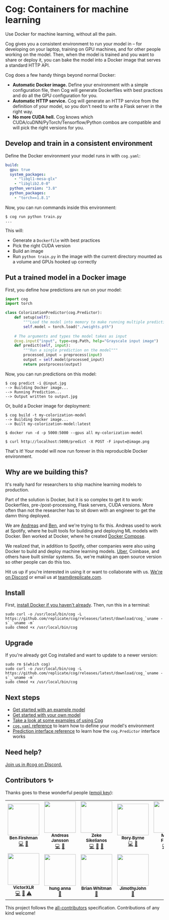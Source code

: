 # Cog: Containers for machine learning

Use Docker for machine learning, without all the pain.

Cog gives you a consistent environment to run your model in – for developing on your laptop, training on GPU machines, and for other people working on the model. Then, when the model is trained and you want to share or deploy it, you can bake the model into a Docker image that serves a standard HTTP API.

Cog does a few handy things beyond normal Docker:

- **Automatic Docker image.** Define your environment with a simple configuration file, then Cog will generate Dockerfiles with best practices and do all the GPU configuration for you.
- **Automatic HTTP service.** Cog will generate an HTTP service from the definition of your model, so you don't need to write a Flask server in the right way.
- **No more CUDA hell.** Cog knows which CUDA/cuDNN/PyTorch/Tensorflow/Python combos are compatible and will pick the right versions for you.

## Develop and train in a consistent environment

Define the Docker environment your model runs in with `cog.yaml`:

```yaml
build:
  gpu: true
  system_packages:
    - "libgl1-mesa-glx"
    - "libglib2.0-0"
  python_version: "3.8"
  python_packages:
    - "torch==1.8.1"
```

Now, you can run commands inside this environment:

```
$ cog run python train.py
...
```

This will:

- Generate a `Dockerfile` with best practices
- Pick the right CUDA version
- Build an image
- Run `python train.py` in the image with the current directory mounted as a volume and GPUs hooked up correctly

<!-- TODO: this doesn't work yet (needs ports etc)
Or, spin up a Jupyter notebook:

```
$ cog run jupyter notebook
```
-->

## Put a trained model in a Docker image

First, you define how predictions are run on your model:

```python
import cog
import torch

class ColorizationPredictor(cog.Predictor):
    def setup(self):
        """Load the model into memory to make running multiple predictions efficient"""
        self.model = torch.load("./weights.pth")
    
    # The arguments and types the model takes as input
    @cog.input("input", type=cog.Path, help="Grayscale input image")
    def predict(self, input):
        """Run a single prediction on the model"""
        processed_input = preprocess(input)
        output = self.model(processed_input)
        return postprocess(output)
```

Now, you can run predictions on this model:

```
$ cog predict -i @input.jpg
--> Building Docker image...
--> Running Prediction...
--> Output written to output.jpg
```

Or, build a Docker image for deployment:

```
$ cog build -t my-colorization-model
--> Building Docker image...
--> Built my-colorization-model:latest

$ docker run -d -p 5000:5000 --gpus all my-colorization-model

$ curl http://localhost:5000/predict -X POST -F input=@image.png
```

That's it! Your model will now run forever in this reproducible Docker environment.

## Why are we building this?

It's really hard for researchers to ship machine learning models to production.

Part of the solution is Docker, but it is so complex to get it to work: Dockerfiles, pre-/post-processing, Flask servers, CUDA versions. More often than not the researcher has to sit down with an engineer to get the damn thing deployed.

We are [Andreas](https://github.com/andreasjansson) and [Ben](https://github.com/bfirsh), and we're trying to fix this. Andreas used to work at Spotify, where he built tools for building and deploying ML models with Docker. Ben worked at Docker, where he created [Docker Compose](https://github.com/docker/compose).

We realized that, in addition to Spotify, other companies were also using Docker to build and deploy machine learning models. [Uber](https://eng.uber.com/michelangelo-pyml/), Coinbase, and others have built similar systems. So, we're making an open source version so other people can do this too.

Hit us up if you're interested in using it or want to collaborate with us. [We're on Discord](https://discord.gg/QmzJApGjyE) or email us at [team@replicate.com](mailto:team@replicate.com).

## Install

First, [install Docker if you haven't already](https://docs.docker.com/get-docker/). Then, run this in a terminal:

```
sudo curl -o /usr/local/bin/cog -L https://github.com/replicate/cog/releases/latest/download/cog_`uname -s`_`uname -m`
sudo chmod +x /usr/local/bin/cog
```

## Upgrade

If you're already got Cog installed and want to update to a newer version:

```
sudo rm $(which cog)
sudo curl -o /usr/local/bin/cog -L https://github.com/replicate/cog/releases/latest/download/cog_`uname -s`_`uname -m`
sudo chmod +x /usr/local/bin/cog
```

## Next steps

- [Get started with an example model](docs/getting-started.md)
- [Get started with your own model](docs/getting-started-own-model.md)
- [Take a look at some examples of using Cog](https://github.com/replicate/cog-examples)
- [`cog.yaml` reference](docs/yaml.md) to learn how to define your model's environment
- [Prediction interface reference](docs/python.md) to learn how the `cog.Predictor` interface works

## Need help?
 
[Join us in #cog on Discord.](https://discord.gg/QmzJApGjyE)

## Contributors ✨

Thanks goes to these wonderful people ([emoji key](https://allcontributors.org/docs/en/emoji-key)):

<!-- ALL-CONTRIBUTORS-LIST:START - Do not remove or modify this section -->
<!-- prettier-ignore-start -->
<!-- markdownlint-disable -->
<table>
  <tr>
    <td align="center"><a href="https://fir.sh/"><img src="https://avatars.githubusercontent.com/u/40906?v=4?s=100" width="100px;" alt=""/><br /><sub><b>Ben Firshman</b></sub></a><br /><a href="https://github.com/replicate/cog/commits?author=bfirsh" title="Code">💻</a> <a href="https://github.com/replicate/cog/commits?author=bfirsh" title="Documentation">📖</a></td>
    <td align="center"><a href="https://replicate.ai/"><img src="https://avatars.githubusercontent.com/u/713993?v=4?s=100" width="100px;" alt=""/><br /><sub><b>Andreas Jansson</b></sub></a><br /><a href="https://github.com/replicate/cog/commits?author=andreasjansson" title="Code">💻</a> <a href="https://github.com/replicate/cog/commits?author=andreasjansson" title="Documentation">📖</a></td>
    <td align="center"><a href="http://zeke.sikelianos.com/"><img src="https://avatars.githubusercontent.com/u/2289?v=4?s=100" width="100px;" alt=""/><br /><sub><b>Zeke Sikelianos</b></sub></a><br /><a href="https://github.com/replicate/cog/commits?author=zeke" title="Code">💻</a> <a href="https://github.com/replicate/cog/commits?author=zeke" title="Documentation">📖</a> <a href="#tool-zeke" title="Tools">🔧</a></td>
    <td align="center"><a href="https://rory.bio/"><img src="https://avatars.githubusercontent.com/u/9436784?v=4?s=100" width="100px;" alt=""/><br /><sub><b>Rory Byrne</b></sub></a><br /><a href="https://github.com/replicate/cog/commits?author=synek" title="Code">💻</a> <a href="https://github.com/replicate/cog/commits?author=synek" title="Documentation">📖</a></td>
    <td align="center"><a href="https://github.com/hangtwenty"><img src="https://avatars.githubusercontent.com/u/2420688?v=4?s=100" width="100px;" alt=""/><br /><sub><b>Michael Floering</b></sub></a><br /><a href="https://github.com/replicate/cog/commits?author=hangtwenty" title="Code">💻</a> <a href="https://github.com/replicate/cog/commits?author=hangtwenty" title="Documentation">📖</a> <a href="#ideas-hangtwenty" title="Ideas, Planning, & Feedback">🤔</a></td>
    <td align="center"><a href="https://bencevans.io/"><img src="https://avatars.githubusercontent.com/u/638535?v=4?s=100" width="100px;" alt=""/><br /><sub><b>Ben Evans</b></sub></a><br /><a href="https://github.com/replicate/cog/commits?author=bencevans" title="Documentation">📖</a></td>
    <td align="center"><a href="https://shashank.pw/"><img src="https://avatars.githubusercontent.com/u/778870?v=4?s=100" width="100px;" alt=""/><br /><sub><b>shashank agarwal</b></sub></a><br /><a href="https://github.com/replicate/cog/commits?author=imshashank" title="Code">💻</a> <a href="https://github.com/replicate/cog/commits?author=imshashank" title="Documentation">📖</a></td>
  </tr>
  <tr>
    <td align="center"><a href="https://victorxlr.me/"><img src="https://avatars.githubusercontent.com/u/22397950?v=4?s=100" width="100px;" alt=""/><br /><sub><b>VictorXLR</b></sub></a><br /><a href="https://github.com/replicate/cog/commits?author=VictorXLR" title="Code">💻</a> <a href="https://github.com/replicate/cog/commits?author=VictorXLR" title="Documentation">📖</a> <a href="https://github.com/replicate/cog/commits?author=VictorXLR" title="Tests">⚠️</a></td>
    <td align="center"><a href="https://annahung31.github.io/"><img src="https://avatars.githubusercontent.com/u/39179888?v=4?s=100" width="100px;" alt=""/><br /><sub><b>hung anna</b></sub></a><br /><a href="https://github.com/replicate/cog/issues?q=author%3Aannahung31" title="Bug reports">🐛</a></td>
    <td align="center"><a href="http://notes.variogr.am/"><img src="https://avatars.githubusercontent.com/u/76612?v=4?s=100" width="100px;" alt=""/><br /><sub><b>Brian Whitman</b></sub></a><br /><a href="https://github.com/replicate/cog/issues?q=author%3Abwhitman" title="Bug reports">🐛</a></td>
    <td align="center"><a href="https://github.com/JimothyJohn"><img src="https://avatars.githubusercontent.com/u/24216724?v=4?s=100" width="100px;" alt=""/><br /><sub><b>JimothyJohn</b></sub></a><br /><a href="https://github.com/replicate/cog/issues?q=author%3AJimothyJohn" title="Bug reports">🐛</a></td>
  </tr>
</table>

<!-- markdownlint-restore -->
<!-- prettier-ignore-end -->

<!-- ALL-CONTRIBUTORS-LIST:END -->

This project follows the [all-contributors](https://github.com/all-contributors/all-contributors) specification. Contributions of any kind welcome!